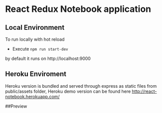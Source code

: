 # React Redux Notebook application


## Local Environment
To run locally with hot reload
  * Execute 
  `npm run start-dev` 
  
  by default it runs on http://localhost:9000
  
 ## Heroku Enviroment 
 Heroku version is bundled and served through express as static files from public/assets folder,
 Heroku demo version can be found here http://react-notebook.herokuapp.com/
 

##Preview
<div style='position:relative;padding-bottom:calc(100% / )'><iframe src='https://gfycat.com/ifr/WillingDefiantBalloonfish' frameborder='0' scrolling='no' width='100%' height='100%' style='position:absolute;top:0;left:0;' allowfullscreen></iframe></div>
